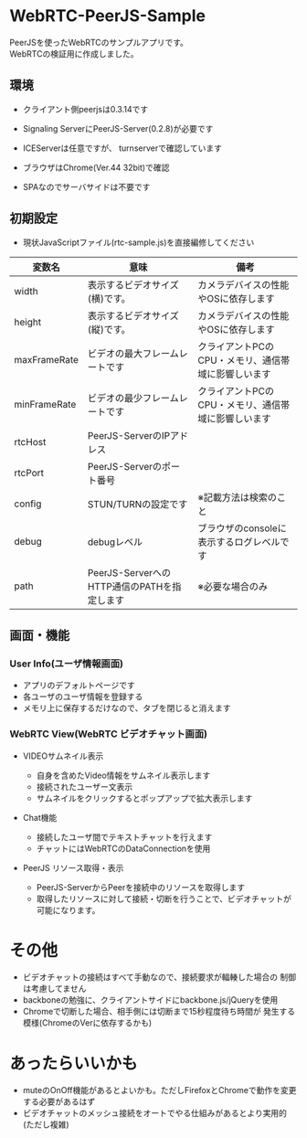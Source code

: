 # WebRTC-PeerJS-Sample
PeerJSを使ったWebRTCのサンプルアプリです。  
WebRTCの検証用に作成しました。

## 環境

* クライアント側peerjsは0.3.14です
* Signaling ServerにPeerJS-Server(0.2.8)が必要です
* ICEServerは任意ですが、 turnserverで確認しています


* ブラウザはChrome(Ver.44 32bit)で確認
* SPAなのでサーバサイドは不要です

## 初期設定

* 現状JavaScriptファイル(rtc-sample.js)を直接編修してください


|変数名|意味|備考|
|--------|---------|---------|
|width|表示するビデオサイズ(横)です。|カメラデバイスの性能やOSに依存します|
|height|表示するビデオサイズ(縦)です。|カメラデバイスの性能やOSに依存します|
|maxFrameRate|ビデオの最大フレームレートです|クライアントPCのCPU・メモリ、通信帯域に影響しいます|
|minFrameRate|ビデオの最少フレームレートです|クライアントPCのCPU・メモリ、通信帯域に影響しいます|
|rtcHost|PeerJS-ServerのIPアドレス||
|rtcPort|PeerJS-Serverのポート番号||
|config|STUN/TURNの設定です|※記載方法は検索のこと|
|debug|debugレベル|ブラウザのconsoleに表示するログレベルです|
|path|PeerJS-ServerへのHTTP通信のPATHを指定します|※必要な場合のみ|

## 画面・機能

### User Info(ユーザ情報画面)

* アプリのデフォルトページです
* 各ユーザのユーザ情報を登録する
* メモリ上に保存するだけなので、タブを閉じると消えます


### WebRTC View(WebRTC ビデオチャット画面)

* VIDEOサムネイル表示
  - 自身を含めたVideo情報をサムネイル表示します
  - 接続されたユーザー文表示
  - サムネイルをクリックするとポップアップで拡大表示します


* Chat機能
  - 接続したユーザ間でテキストチャットを行えます
  - チャットにはWebRTCのDataConnectionを使用


* PeerJS リソース取得・表示
  - PeerJS-ServerからPeerを接続中のリソースを取得します
  - 取得したリソースに対して接続・切断を行うことで、ビデオチャットが
    可能になります。


# その他

* ビデオチャットの接続はすべて手動なので、接続要求が輻輳した場合の
  制御は考慮してません
* backboneの勉強に、クライアントサイドにbackbone.js/jQueryを使用
* Chromeで切断した場合、相手側には切断まで15秒程度待ち時間が
  発生する模様(ChromeのVerに依存するかも)

# あったらいいかも

* muteのOnOff機能があるとよいかも。ただしFirefoxとChromeで動作を変更する必要があるはず
* ビデオチャットのメッシュ接続をオートでやる仕組みがあるとより実用的(ただし複雑)
